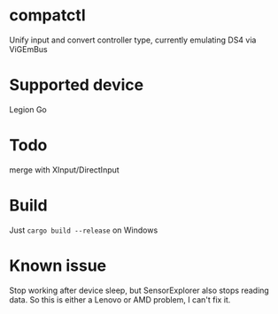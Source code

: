 # compatctl
Unify input and convert controller type, currently emulating DS4 via ViGEmBus

# Supported device
Legion Go

# Todo
merge with XInput/DirectInput

# Build
Just `cargo build --release` on Windows

# Known issue
Stop working after device sleep, but SensorExplorer also stops reading data. So this is either a Lenovo or AMD problem, I can't fix it.
